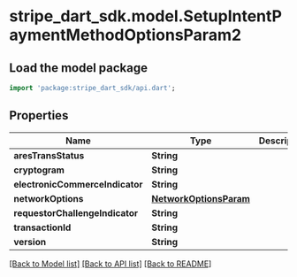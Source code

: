 # stripe_dart_sdk.model.SetupIntentPaymentMethodOptionsParam2

## Load the model package
```dart
import 'package:stripe_dart_sdk/api.dart';
```

## Properties
Name | Type | Description | Notes
------------ | ------------- | ------------- | -------------
**aresTransStatus** | **String** |  | [optional] 
**cryptogram** | **String** |  | [optional] 
**electronicCommerceIndicator** | **String** |  | [optional] 
**networkOptions** | [**NetworkOptionsParam**](NetworkOptionsParam.md) |  | [optional] 
**requestorChallengeIndicator** | **String** |  | [optional] 
**transactionId** | **String** |  | [optional] 
**version** | **String** |  | [optional] 

[[Back to Model list]](../README.md#documentation-for-models) [[Back to API list]](../README.md#documentation-for-api-endpoints) [[Back to README]](../README.md)


